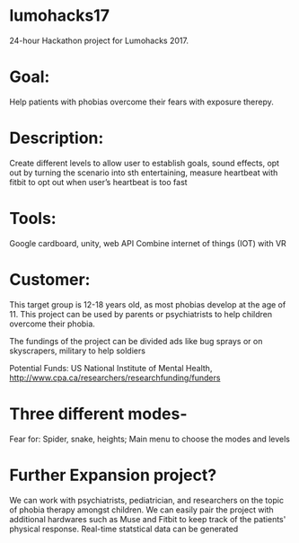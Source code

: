 
# lumohacks17
24-hour Hackathon project for Lumohacks 2017.


# Goal: 
Help patients with phobias overcome their fears with exposure therepy. 

# Description: 
Create different levels to allow user to establish goals, sound effects, opt out by turning the scenario into sth entertaining, measure heartbeat with fitbit to opt out when user’s heartbeat is too fast 

# Tools: 
Google cardboard, unity, web API 
Combine internet of things (IOT) with VR 

# Customer: 
This target group is 12-18 years old, as most phobias develop at the age of 11. This project can be used by parents or psychiatrists to help children overcome their phobia. 

The fundings of the project can be divided 
ads like bug sprays or on skyscrapers, military to help soldiers 

Potential Funds: US National Institute of Mental Health, http://www.cpa.ca/researchers/researchfunding/funders 

# Three different modes- 
Fear for: Spider, snake, heights; 
Main menu to choose the modes and levels 

# Further Expansion project? 
We can work with psychiatrists, pediatrician, and researchers on the topic of phobia therapy amongst children. We can easily pair the project with additional hardwares such as Muse and Fitbit to keep track of the patients' physical response. Real-time statstical data can be generated 
